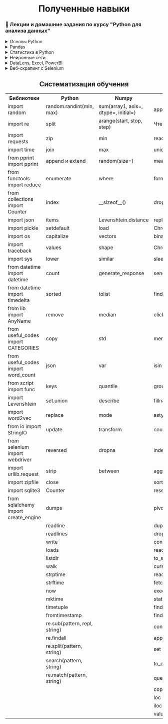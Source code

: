 <h1 align="center">Полученные навыки</h1>



<!-- Лекции и домашние задания по курсу "Python для анализа данных" -->
### :scroll: Лекции и домашние задания по курсу "Python для анализа данных"

<details>
  <summary>Основы Python</summary>
  
  <ol>
    <li><a href="https://github.com/romanshalimov/study_netology_python_for_analytics/blob/main/1.1_LEC_python.ipynb">Условные конструкции</a></li>
    <ul>
    <li><a href="https://github.com/romanshalimov/pyda_homework/blob/main/1.1_HW_python_basics.ipynb">Домашнее задание</a></li>
    </ul>
    <li><a href="https://github.com/romanshalimov/study_netology_python_for_analytics/blob/main/1.2_LEC_regular_expressions.ipynb">Регулярные выражения</a></li>
    <ul>
    <li><a href="https://github.com/romanshalimov/pyda_homework/blob/main/1.2_HW_datatypes_cycles_1.ipynb">Домашнее задание</a></li>
    </ul>
    <li><a href="https://github.com/romanshalimov/study_netology_python_for_analytics/blob/main/1.3_LEC_search_for_groups_in_VK.ipynb">Поиск групп в ВК. Подсчёт лайков, репостов и их фильтрация. List и dict comprehension</a></li>
    <ul>
    <li><a href="https://github.com/romanshalimov/pyda_homework/blob/main/1.3_HW_datatypes_cycles_2.ipynb">Домашнее задание</a></li>
    </ul>
    <li><a href="https://github.com/romanshalimov/study_netology_python_for_analytics/blob/main/1.4_LEC_functions.ipynb">Функции. Args and Kwargs. Lambda-функции, итераторы, map, filter.</a></li>
    <ul>
    <li><a href="https://github.com/romanshalimov/pyda_homework/blob/main/1.4_HW_functions.ipynb">Домашнее задание</a></li>
    </ul>
    <li><a href="https://github.com/romanshalimov/study_netology_python_for_analytics/blob/main/1.5._LEC_read_files.ipynb">Чтение файлов. Кодировки. Конструкция .strip().split(','). Контекстный менеджер. Чтение списков и словарей из файла. Модуль pickle и запись объекта сразу в файл, как поток байтов.</a></li>
    <ul>
    <li><a href="https://github.com/romanshalimov/pyda_homework/blob/main/1.5_HW_file_system.ipynb">Домашнее задание</a></li>
    </ul>
    <li><a href="https://github.com/romanshalimov/study_netology_python_for_analytics/blob/main/1.6_LEC_exceptions_and_errors.ipynb">Исключения и ошибки. Как сделать, чтобы цикл с расчётом не падал каждый раз. Замечания про try-except. Даты.</a></li>
    <ul>
    <li><a href="https://github.com/romanshalimov/pyda_homework/blob/main/1.6_HW_exceptions_and_errors.ipynb">Домашнее задание</a></li>
    </ul>
    <li><a href="https://github.com/romanshalimov/study_netology_python_for_analytics/blob/main/1.7_LEC_classes_and_Yandex.Metrica.ipynb">Классы. Демо-счетчик Яндекс.Метрики.</a></li>
    <ul>
    <li><a href="https://github.com/romanshalimov/pyda_homework/tree/main/1.7_HW_classes_currencies_CB">Домашнее задание</a></li>
    </ul>
    <li><a href="https://github.com/romanshalimov/pyda_homework/tree/main/1.8_laboratory_work">Лабораторная работа</a></li>
  </ol>
</details>
    
    
<details>
  <summary>Pandas</summary>
  <ol>
    <li><a href="https://github.com/romanshalimov/study_netology_python_for_analytics/blob/main/2.1_LEC_numpy_and_Word2vec.ipynb">Библиотека Numpy. Метрики схожести текстов (расстояние Хемминга - число различающихся символов у строк одинакового размера). Расстояние Левенштейна. Библиотека векторного представления слов Word2vec.</a></li>
    <ul>
    <li><a href="https://github.com/romanshalimov/pyda_homework/blob/main/2.1_HW_numpy.ipynb">Домашнее задание</a></li>
    </ul>
    <li><a href="https://github.com/romanshalimov/study_netology_python_for_analytics/blob/main/2.2.1_LEC_clickhouse_and_Docker_desktop.ipynb">Где собирать логи. Ставим Docker desktop. Устанавливаем образ Clickhouse. Запись данных Pandahouse</a></li>
    <ul>
    <li><a href="https://github.com/romanshalimov/pyda_homework/blob/main/2.2_HW_pandas_basics.ipynb">Домашнее задание</a></li>
    </ul>
    <li><a href="https://github.com/romanshalimov/study_netology_python_for_analytics/blob/main/2.2.2_LEC_pandas_and_BeautifulSoup.ipynb">Pandas. Логические условия. Забор данных с сайта BeautifulSoup. Отдельный столбец (тип Series). Сортировка. Inplace. </a></li>
    <ul>
    <li><a href="https://github.com/romanshalimov/pyda_homework/blob/main/2.2_HW_pandas_basics.ipynb">Домашнее задание</a></li>
    </ul>
    <li><a href="https://github.com/romanshalimov/study_netology_python_for_analytics/blob/main/2.2.3_LEC_selenium_authorization.ipynb">Автоматизация авторизации с помощью библиотеки Selenium.</a></li>
    <ul>
    <li><a href="https://github.com/romanshalimov/pyda_homework/blob/main/2.2_HW_pandas_basics.ipynb">Домашнее задание</a></li>
    </ul>
    <li><a href="https://github.com/romanshalimov/study_netology_python_for_analytics/blob/main/2.3_LEC_pandas_apply_examples.ipynb">Создание столбцов на ходу. Группировки и оконные функции. Группировки с пустыми значениями.</a></li>
    <ul>
    <li><a href="https://github.com/romanshalimov/pyda_homework/blob/main/2.3%20_HW_pandas_functions.ipynb">Домашнее задание</a></li>
    </ul>
    <li><a href="https://github.com/romanshalimov/study_netology_python_for_analytics/blob/main/2.4_LEC_SQL_joins.ipynb">Сводные таблицы. Объединение датафреймов по разным столбцам. Объединение нескольких датафреймов. Задача про LEFT JOIN. CROSS JOIN. Задачка с собеседований. Подвохи: дубликаты, ошибочное объединение. Запись датафрейма в базу данных. Чтение из базы. Построчная обработка.</a></li>
    <ul>
    <li><a href="https://github.com/romanshalimov/pyda_homework/blob/main/2.4_HW_pandas_advanced.ipynb">Домашнее задание</a></li>
    </ul>
    <li><a href="https://github.com/romanshalimov/pyda_homework/blob/main/2.5_LEC_web_scraping_BS4.ipynb">Парсинг сайта. Алгоритм экспоненциальной задержки.</a></li>
    <ul>
    <li><a href="https://github.com/romanshalimov/pyda_homework/blob/main/2.5_HW_web_scraping_BS4.ipynb">Домашнее задание</a></li>
    </ul>
  </ol>
</details>
<details>
  <summary>Статистика в Python</summary>
  <ol>
      <li><a href="https://github.com/romanshalimov/pyda_homework/blob/main/3.1_LEC_basic_statistics.ipynb">Базовые понятия статистики</a></li>
    <ul>
    <li><a href="https://github.com/romanshalimov/pyda_homework/blob/main/3.1_LEC_basic_statistics.ipynb">Домашнее задание</a></li>
    </ul>
  </ol>
</details>
<details>
  <summary>Нейронные сети</summary>
  <ol>
    <li><a href="https://github.com/romanshalimov/pyda_homework/blob/main/HW1_neural_nets_Shalimov_Roman.ipynb">HW1</a></li>
    <li><a href="https://github.com/romanshalimov/pyda_homework/blob/main/HW2_neural_nets_Shalimov_Roman.ipynb">HW2</a></li>
    <li><a href="https://github.com/romanshalimov/pyda_homework/blob/main/HW3_neural_nets_Shalimov_Roman.ipynb">HW3</a></li>
  </ol>
</details>
<details>
  <summary>DataLens, Excel, PowerBI</summary>
  <ol>
    <li><a href="https://github.com/romanshalimov/pyda_homework/blob/main/7.1_HW_DataLens.url">DataLens</a></li>
    <li><a href="https://github.com/romanshalimov/pyda_homework/blob/main/7.2_HW_Excel.xlsx">Excel</a></li>
    <li><a href="https://github.com/romanshalimov/pyda_homework/blob/main/7.3_HW_PowerBI.pbix">PowerBI</a>
  </ol>
</details>
<details>
  <summary>Веб-скрапинг с Selenium</summary>
  <ol>
  </ol>
</details>

<h2 align="center">Систематизация обучения</h2>

<table align="center">
  <tr>
    <th>Библиотеки</th>
    <th>Python</th>
    <th>Numpy</th>
    <th>Pandas</th>
  </tr>
  <tr>
    <td title="Предоставляет функции для генерации случайных чисел, букв, случайного выбора элементов последовательности">import random</td>
    <td title="возвращает случайное целое в заданных пределах">random.randint(min, max)</td>
    <td title="используется для получения суммы элементов массива по заданной оси">sum(array1, axis=, dtype=, initial=)</td>
    <td title="позволяет пользователю передать функцию и применить ее к каждому отдельному значению серии Pandas">apply</td>
  </tr>
  <tr>
    <td title="Шаблоны, которые используются для поиска соответствующего фрагмента текста и сопоставления символов">import re</td>
    <td title="разделяет основную строку по разделителю и возвращает список строк ">split </td>
    <td title="возвращает одномерный массив с равномерно разнесенными значениями внутри заданного интервала ">arange(start, stop, step) </td>
    <td title="read_html">Чтение HTML в list</td>
  </tr>
  <tr>
    <td title="Это модуль для языка Python, который используют для упрощения работы с HTTP-запросами.">import requests </td>
    <td title="объединяет элементы последовательностей в список кортежей ">zip</td>
    <td title="возвращает наименьшие значения поэлементного сравнения значений массивов">min</td>
    <td title="Читайте файл с разделенными запятыми значениями (csv)в DataFrame. Также поддерживается опциональная итерация или разбиение файла на куски. ">read_csv </td>
  </tr>
  <tr>
    <td title="Модуль для работы со временем в Python">import time</td>
    <td title="возвращает строку, которая является конкатенацией (объединением) всех строк-элементов итерируемого объекта ">join </td>
    <td title="возвращает наибольшие значения поэлементного сравнения значений массивов ">max </td>
    <td title="Возвращает уникальные значения объекта Серии. Уникальные экземпляры возвращаются в порядке их внешнего вида.Хэш-таблицы уникальны,поэтому НЕ сортируются. ">unique </td>
  </tr>
    <tr>
    <td title="Функция pprint позволяет более структурированно выводить сложные структуры">from pprint import pprint</td>
    <td title="позволяют добавить новый элемент в уже существующий список или объединить несколько list-объектов в один">append и extend</td>
    <td title="Массив случайных значений заданной формы ">random(size=) </td>
    <td title="возвращает среднее значение этих значений данных">mean </td>
  </tr>
    <tr>
    <td title="Применяет указанную функцию к элементам последовательности, сводя её к единственному значению.">from functools import reduce</td>
    <td title="Когда вы используете enumerate(), функция возвращает две переменные цикла: количество текущих итераций и значение элемента на текущей итерации. ">enumerate </td>
    <td title="возвращает элементы, которые могут выбираться из двух массивов в зависимости от условия  ">where </td>
    <td title="строка, отформатированная в соответствии с форматом ">format </td>
  </tr>
    <tr>
    <td title="Вид словаря, который позволяет нам считать количество неизменяемых объектов (в большинстве случаев, строк)"> from collections import Counter</td>
    <td title="возвращает индекс указанного элемента в списке ">index </td>
    <td title="возвращает размер объекта в байтах ">__sizeof__() </td>
    <td title="используется для удаления набора меток из строки или столбца. Мы также можем удалить один или несколько столбцов  ">drop </td>
  </tr>
    <tr>
    <td title="Модуль json позволяет кодировать и декодировать данные в удобном формате">import json</td>
    <td title="возвращает объект представления, который отображает список пар кортежей словаря (ключ, значение)">items </td>
    <td title="дистанция Левенштейна ">Levenshtein.distance </td>
    <td title="используется для замены строки, регулярного выражения, словаря, списка и ряда из DataFrame. Значения DataFrame можно динамически заменять другими значениями. Он способен работать с Python regex (регулярным выражением)">replace</td>
  </tr>
    <tr>
    <td title="Модуль pickle реализует мощный алгоритм сериализации и десериализации объектов Python. "Pickling" - процесс преобразования объекта Python в поток байтов, а "unpickling" - обратная операция, в результате которой поток байтов преобразуется обратно в Python-объект. Так как поток байтов легко можно записать в файл, модуль pickle широко применяется для сохранения и загрузки сложных объектов в Python. ">import pickle </td>
    <td title="Позволяет получить значение из словаря по ключу. Автоматически добавляет элемент словаря, если он отсутствует. ">setdefault </td>
    <td title="загружает массивы из файлов формата .npy или .npz, а также pickle объектов и pickle файлов ">load </td>
    <td title=" ">ChromeOptions </td>
  </tr>
    <tr>
    <td title="Модуль os предоставляет множество функций для работы с операционной системой, причём их поведение, как правило, не зависит от ОС, поэтому программы остаются переносимыми. ">import os</td>
    <td title="вернет копию строки str с первым символом в верхнем регистре, а остальные символы будут в нижнем регистре ">capitalize </td>
    <td title=" ">vectors </td>
    <td title=" ">binary_location </td>
  </tr>
    <tr>
    <td title="Выводит трассировку (traceback), когда в коде появляется ошибка">import traceback </td>
    <td title="Получение списка всех значений словаря dict ">values </td>
    <td title=" ">shape </td>
    <td title=" ">Chrome </td>
  </tr>
    <tr>
    <td title="Модуль sys обеспечивает доступ к некоторым переменным и функциям, взаимодействующим с интерпретатором python">import sys</td>
    <td title="Возвращает копию исходной строки с символами приведёнными к нижнему регистру ">lower </td>
    <td title=" ">similar </td>
    <td title="Метод приостанавливает выполнение текущего потока на заданное количество секунд">sleep </td>
  </tr>
    <tr>
    <td title="Модуль datetime предоставляет классы для обработки времени и даты разными способами. Поддерживается и стандартный способ представления времени, однако больший упор сделан на простоту манипулирования датой, временем и их частями.">from datetime import datetime </td>
    <td title="возвращает количество раз, когда указанный элемент появляется в списке.Подсчет кортежей и элементов списка внутри списка ">count </td>
    <td title=" ">generate_response </td>
    <td title="метод используется для отправки текста в любое поле, например в поле ввода формы или даже в привязку тега абзаца и т.д. Он заменяет его содержимое на веб-странице в вашем браузере ">send_keys</td>
  </tr>
    <tr>
    <td title="Класс timedelta() модуля datetime представляет собой продолжительность, разницу между двумя датами или временем. Экземпляр datetime.timedelta продолжительность хранит как сочетание days, seconds и microseconds ">from datetime import timedelta</td>
    <td title="возвращает новый отсортированный список итерируемого объекта (списка, словаря, кортежа). По умолчанию она сортирует его по возрастанию. ">sorted </td>
    <td title="преобразует массив NumPy в список Python ">tolist </td>
    <td title="нажать кнопку">find_element_by_xpath </td>
  </tr>
    <tr>
    <td title=" ">from lib import AnyName</td>
    <td title="Удаляет из списка указанный элемент ">remove </td>
    <td title="медиана ">median </td>
    <td title=" ">click </td>
  </tr>
    <tr>
    <td title=" ">from useful_codes import CATEGORIES</td>
    <td title="Операция позволяет создавать мелкую копию последовательности">copy </td>
    <td title="среднеквадратичное отклонение">std </td>
    <td title="Объединение данных можно производить не только по индексам, но и по столбцам значений двух датафреймов">merge</td>
  </tr>
    <tr>
    <td title=" ">from useful_codes import word_count</td>
    <td title="Получение и отправка данных в виде JSON">json </td>
    <td title="дисперсия">var </td>
    <td title="выбрать строки, имеющие определенное значение (или несколько)  в определенном столбце ">isin</td>
  </tr>
    <tr>
    <td title=" ">from script import func </td>
    <td title="Возвращает ключи словаря ">keys </td>
    <td title="квантили">quantile </td>
    <td title="Чтобы сгруппировать данные по категориям и применить функцию к категориям, мы используем метод Pandas «groupby ()». Это также способствует эффективной агрегации данных ">groupby</td>
  </tr>
    <tr>
    <td title="Расстояние Левенштейна между двумя строками — это минимальное количество односимвольных правок, необходимых для превращения одного слова в другое.">import Levenshtein</td>
    <td title="Объединить множество с одной или более последовательностями">set.union</td>
    <td title="описательная статистика ">describe </td>
    <td title="для заполнения нулевых значений в наборе данных">fillna</td>
  </tr>
    <tr>
    <td title="Библиотека для получения векторных представлений слов на основе их совместной встречаемости в текстах ">import word2vec</td>
    <td title="Производит поиск и замену подстроки (символа) в строке">replace</td>
    <td title="мода ">mode </td>
    <td title="Самый простой способ преобразовать столбец данных в другой тип - использовать astype(). Например, чтобы преобразовать Customer Number (Номер клиента) в целое число">astype </td>
  </tr>
    <tr>
    <td title="Модуль StringIO позволяет работать со строкой как с файловым объектом. Все операции с файловым объектом производится в оперативной памяти. Для создания нового объекта предназначен класс StringIO. ">from io import StringIO </td>
    <td title="Обновляет данные словаря, заменяя значения при совпадении ключей">update</td>
    <td title="преформуйте операции над группами и объединяйте результаты ">transform </td>
    <td title=" ">count</td>
  </tr>
    <tr>
    <td title="В модуле selenium.webdriver вы найдете все реализации WebDriver — инструмента для автоматизации действий браузера. WebDriver предлагает несколько способов поиска элементов с использованием методов find_element_by_*. Элементы можно искать по ID, имени, Xpath, CSS-селекторам и т. д. ">from selenium import webdriver </td>
    <td title="Возвращает элементы последовательности в обратном порядке ">reversed </td>
    <td title="для анализа и удаления строк или столбцов в наборе данных.">dropna </td>
    <td title=" ">index </td>
  </tr>
    <tr>
    <td title="Модуль urllib.request определяет функции и классы, которые помогают открывать URL-адреса (в основном HTTP) в сложном мире. ">import urllib.request </td>
    <td title="обрежет строку с обоих концов ">strip </td>
    <td title="используется для получения логического ряда, эквивалентного левому <= ряду <= вправо.">between </td>
    <td title="применить некоторую агрегацию к одному или нескольким столбцам">agg</td>
  </tr>
    <tr>
    <td title="Этот модуль предоставляет инструменты для создания, чтения, записи, добавления и вывода списка файлов ZIP ">import zipfile </td>
    <td title="Закрывает открытый файл, освобождая ресурсы системы ">close </td>
    <td title=""></td>
    <td title="сортировка DataFrame по индексу и столбцу ">sort_values</td>
  </tr>
    <tr>
    <td title="Импортирует в программу модуль sqlite3. С помощью классов и методов из этого модуля можно взаимодействовать с базой данных SQLite ">import sqlite3 </td>
    <td title="Подсчет количества повторений элементов в последовательности">Counter </td>
    <td title=" "> </td>
    <td title="сбросить индекс в Pandas DataFrame ">reset_index </td>
  </tr>
    <tr>
    <td title="SQLAlchemy работает только с базой данных SQLite без дополнительных драйверов ">from sqlalchemy import create_engine </td>
    <td title="Преобразование данных Python в строку JSON">dumps</td>
    <td title=" "> </td>
    <td title="создать сводную таблицу с подсчетом значений ">pivot_table </td>
  </tr>
      <tr>
    <td title=" "> </td>
    <td title="Производит чтение одной строки из файла">readline</td>
    <td title=" "> </td>
    <td title="найти дубликаты в Pandas DataFrame ">duplicated </td>
  </tr>
      <tr>
    <td title=" "> </td>
    <td title="Читает файл целиком, получает список строк из файла ">readlines </td>
    <td title=" "> </td>
    <td title="удалить дубликаты ">drop_duplicates</td>
  </tr>
      <tr>
    <td title=" "> </td>
    <td title="Записывает переданную строку/данные в файл">write</td>
    <td title=" "> </td>
    <td title=" ">connect </td>
  </tr>
      <tr>
    <td title=" "> </td>
    <td title="Преобразовать строку JSON в объект Python">loads</td>
    <td title=" "> </td>
    <td title="read_sql автоматически преобразует столбцы SQL в столбцы DataFrame ">read_sql</td>
  </tr>
      <tr>
    <td title=""></td>
    <td title="Получить список файлов в директории/каталоге">listdir</td>
    <td title=" "> </td>
    <td title="запись данных в таблицу ">to_sql </td>
  </tr>
      <tr>
    <td title=" "> </td>
    <td title="Рекурсивное получение имен файлов в дереве каталогов ">walk </td>
    <td title=" "> </td>
    <td title=" ">cursor </td>
  </tr>
      <tr>
    <td title=" "> </td>
    <td title="создает объект datetime из заданной строки ">strptime </td>
    <td title=" "> </td>
    <td title="Чтение файла построчно">readline </td>
  </tr>
      <tr>
    <td title=" "> </td>
    <td title="Получение форматированной строки с датой и временем ">strftime</td>
    <td title=" "> </td>
    <td title="используется для выборки только одной строки из таблицы">fetchone</td>
  </tr>
      <tr>
    <td title=" "> </td>
    <td title="объект datetime из текущей даты и времени">now</td>
    <td title=" "> </td>
    <td title=" ">execute </td>
  </tr>
      <tr>
    <td title=" "> </td>
    <td title="Преобразовать структуру времени в секунды">mktime</td>
    <td title=" "> </td>
    <td title="код ошибки ">status_code </td>
  </tr>
      <tr>
    <td title=""></td>
    <td title="Создание объекта даты и времени">timetuple </td>
    <td title=" "> </td>
    <td title="получения всех точек данных с одной страницы ">find_all </td>
  </tr>
      <tr>
    <td title=" "> </td>
    <td title="дата из стандартного представления времени ">fromtimestamp </td>
    <td title=" "> </td>
    <td title="получение одной точки данных со страницы ">find</td>
  </tr>
      <tr>
    <td title=" "> </td>
    <td title="ищет шаблон в строке и заменяет его на указанную подстроку">re.sub(pattern, repl, string)</td>
    <td title=" "> </td>
    <td title="объединить два кадра данных Pandas ">concat </td>
  </tr>
      <tr>
    <td title=" "> </td>
    <td title="ищет в строке непересекающиеся вхождения шаблона">re.findall</td>
    <td title=" "> </td>
    <td title="для добавления строк другого фрейма в конец">append</td>
  </tr>
      <tr>
    <td title=" "> </td>
    <td title="разделяет строку по заданному шаблону">re.split(pattern, string)</td>
    <td title=" "> </td>
    <td title=" ">set </td>
  </tr>
      <tr>
    <td title=" "> </td>
    <td title="ищет шаблон по всей строке, но только первое вхождение. Возвращает match-объектre">search(pattern, string)</td>
    <td title=" "> </td>
    <td title="преобразовать столбцы в DateTime ">to_datetime </td>
  </tr>
      <tr>
    <td title=" "> </td>
    <td title="ищет по заданному шаблону в начале строки. Возвращает match-объект">re.match(pattern, string)</td>
    <td title=" "> </td>
    <td title="Запрос столбцов DataFrame с булевым выражением ">query </td>
  </tr>
      <tr>
    <td title=" "> </td>
    <td title=""></td>
    <td title=" "> </td>
    <td title="сделать копию Pandas DataFrame ">copy </td>
  </tr>
      <tr>
    <td title=" "> </td>
    <td title=""></td>
    <td title=" "> </td>
    <td title="выбирает строки и столбцы с определенными метками ">loc </td>
  </tr>
      <tr>
    <td title=" "> </td>
    <td title=""></td>
    <td title=" "> </td>
    <td title="выбирает строки и столбцы в определенных целочисленных позициях ">iloc </td>
        <tr>
    <td title=" "> </td>
    <td title=""></td>
    <td title=" "> </td>
    <td title="для подсчета частоты уникальных значений в серии ">value_counts </td>
  </tr>
</table>
